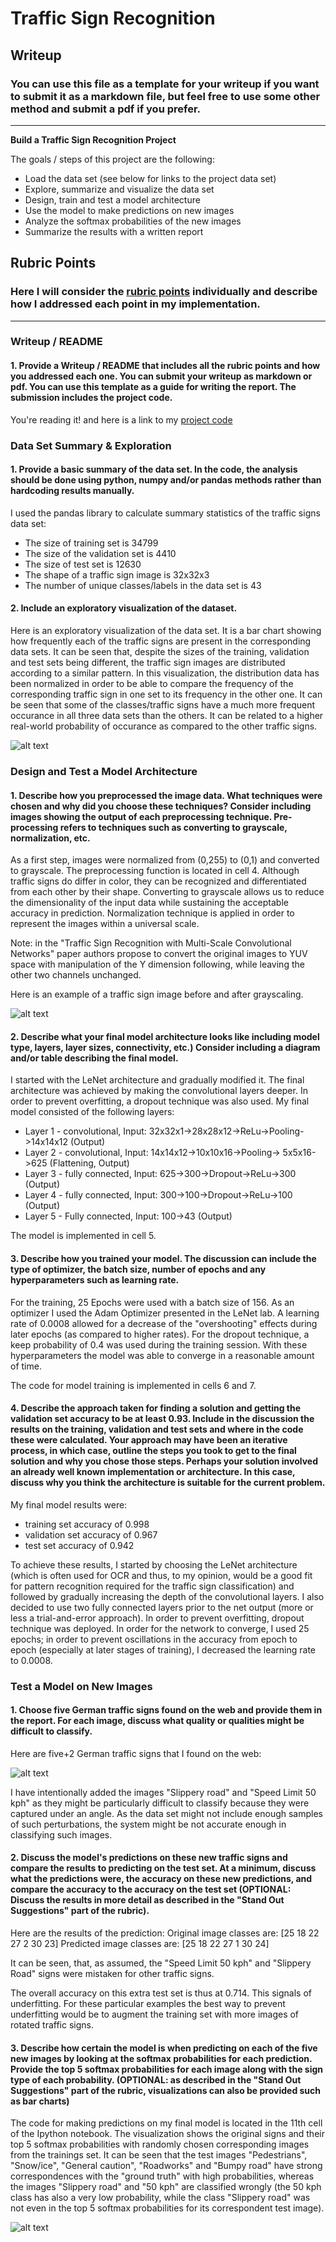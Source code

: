 # **Traffic Sign Recognition** 

## Writeup

### You can use this file as a template for your writeup if you want to submit it as a markdown file, but feel free to use some other method and submit a pdf if you prefer.

---

**Build a Traffic Sign Recognition Project**

The goals / steps of this project are the following:
* Load the data set (see below for links to the project data set)
* Explore, summarize and visualize the data set
* Design, train and test a model architecture
* Use the model to make predictions on new images
* Analyze the softmax probabilities of the new images
* Summarize the results with a written report


[//]: # (Image References)

[image1]: ./data_distribution.png "Data Distribution"
[image2]: ./grayscaling.jpg "Original vs. grayscaled image"
[image3]: ./test_images/50kph.jpg "Speed Limit 50 kph"
[image4]: ./test_images/bumpy_road.jpg "Bumpy Road"
[image5]: ./test_images/gefahrenstelle.jpg "General Caution"
[image6]: ./test_images/roadworks.jpg "Roadworks"
[image7]: ./test_images/slippery.jpg "Slippery Road"
[image8]: ./test_images/snow.jpg "Snow/Ice"
[image9]: ./test_images/warning-pedestrian.jpg "Pedestrians"
[image10]: ./softmax.png "Original images and their 5 highest softmax probabilities"
[image11]: ./original_reshaped.png "New test images (resized)"


## Rubric Points
### Here I will consider the [rubric points](https://review.udacity.com/#!/rubrics/481/view) individually and describe how I addressed each point in my implementation.  

---
### Writeup / README

#### 1. Provide a Writeup / README that includes all the rubric points and how you addressed each one. You can submit your writeup as markdown or pdf. You can use this template as a guide for writing the report. The submission includes the project code.

You're reading it! and here is a link to my [project code](https://github.com/artemkaliuk/Traffic-Sign-Recognition/blob/master/Traffic_Sign_Classifier.ipynb)

### Data Set Summary & Exploration

#### 1. Provide a basic summary of the data set. In the code, the analysis should be done using python, numpy and/or pandas methods rather than hardcoding results manually.

I used the pandas library to calculate summary statistics of the traffic
signs data set:

* The size of training set is 34799
* The size of the validation set is 4410
* The size of test set is 12630
* The shape of a traffic sign image is 32x32x3
* The number of unique classes/labels in the data set is 43

#### 2. Include an exploratory visualization of the dataset.

Here is an exploratory visualization of the data set. It is a bar chart showing how frequently each of the traffic signs are present in the corresponding data sets. It can be seen that, despite the sizes of the training, validation and test sets being different, the traffic sign images are distributed according to a similar pattern. In this visualization, the distribution data has been normalized in order to be able to compare the frequency of the corresponding traffic sign in one set to its frequency in the other one. It can be seen that some of the classes/traffic signs have a much more frequent occurance in all three data sets than the others. It can be related to a higher real-world probability of occurance as compared to the other traffic signs.

![alt text][image1]

### Design and Test a Model Architecture

#### 1. Describe how you preprocessed the image data. What techniques were chosen and why did you choose these techniques? Consider including images showing the output of each preprocessing technique. Pre-processing refers to techniques such as converting to grayscale, normalization, etc.

As a first step, images were normalized from (0,255) to (0,1) and converted to grayscale. The preprocessing function is located in cell 4. Although traffic signs do differ in color, they can be recognized and differentiated from each other by their shape. Converting to grayscale allows us to reduce the dimensionality of the input data while sustaining the acceptable accuracy in prediction. Normalization technique is applied in order to represent the images within a universal scale.

Note: in the "Traffic Sign Recognition with Multi-Scale Convolutional Networks" paper authors propose to convert the original images to YUV space with manipulation of the Y dimension following, while leaving the other two channels unchanged.

Here is an example of a traffic sign image before and after grayscaling.

![alt text][image2]


#### 2. Describe what your final model architecture looks like including model type, layers, layer sizes, connectivity, etc.) Consider including a diagram and/or table describing the final model.

I started with the LeNet architecture and gradually modified it. The final architecture was achieved by making the convolutional layers deeper. In order to prevent overfitting, a dropout technique was also used.
My final model consisted of the following layers:

* Layer 1 - convolutional, Input: 32x32x1->28x28x12->ReLu->Pooling->14x14x12 (Output)
* Layer 2 - convolutional, Input: 14x14x12->10x10x16->Pooling-> 5x5x16->625 (Flattening, Output)
* Layer 3 - fully connected, Input: 625->300->Dropout->ReLu->300 (Output)
* Layer 4 - fully connected, Input: 300->100->Dropout->ReLu->100 (Output)
* Layer 5 - Fully connected, Input: 100->43 (Output)
 
The model is implemented in cell 5.

#### 3. Describe how you trained your model. The discussion can include the type of optimizer, the batch size, number of epochs and any hyperparameters such as learning rate.

For the training, 25 Epochs were used with a batch size of 156. As an optimizer I used the Adam Optimizer presented in the LeNet lab. A learning rate of 0.0008 allowed for a decrease of the "overshooting" effects during later epochs (as compared to higher rates). For the dropout technique, a keep probability of 0.4 was used during the training session. With these hyperparameters the model was able to converge in a reasonable amount of time.

The code for model training is implemented in cells 6 and 7.

#### 4. Describe the approach taken for finding a solution and getting the validation set accuracy to be at least 0.93. Include in the discussion the results on the training, validation and test sets and where in the code these were calculated. Your approach may have been an iterative process, in which case, outline the steps you took to get to the final solution and why you chose those steps. Perhaps your solution involved an already well known implementation or architecture. In this case, discuss why you think the architecture is suitable for the current problem.

My final model results were:
* training set accuracy of 0.998
* validation set accuracy of 0.967
* test set accuracy of 0.942

To achieve these results, I started by choosing the LeNet architecture (which is often used for OCR and thus, to my opinion, would be a good fit for pattern recognition required for the traffic sign classification) and followed by gradually increasing the depth of the convolutional layers. I also decided to use two fully connected layers prior to the net output (more or less a trial-and-error approach). In order to prevent overfitting, dropout technique was deployed. In order for the network to converge, I used 25 epochs; in order to prevent oscillations in the accuracy from epoch to epoch (especially at later stages of training), I decreased the learning rate to 0.0008.
 

### Test a Model on New Images

#### 1. Choose five German traffic signs found on the web and provide them in the report. For each image, discuss what quality or qualities might be difficult to classify.

Here are five+2 German traffic signs that I found on the web:

![alt text][image11]

I have intentionally added the images "Slippery road" and "Speed Limit 50 kph" as they might be particularly difficult to classify because they were captured under an angle. As the data set might not include enough samples of such perturbations, the system might be not accurate enough in classifying such images.

#### 2. Discuss the model's predictions on these new traffic signs and compare the results to predicting on the test set. At a minimum, discuss what the predictions were, the accuracy on these new predictions, and compare the accuracy to the accuracy on the test set (OPTIONAL: Discuss the results in more detail as described in the "Stand Out Suggestions" part of the rubric).

Here are the results of the prediction:
Original image classes are: [25 18 22 27  2 30 23]
Predicted image classes are: [25 18 22 27  1 30 24]

It can be seen, that, as assumed, the "Speed Limit 50 kph" and "Slippery Road" signs were mistaken for other traffic signs.

The overall accuracy on this extra test set is thus at 0.714. This signals of underfitting. For these particular examples the best way to prevent underfitting would be to augment the training set with more images of rotated traffic signs.

#### 3. Describe how certain the model is when predicting on each of the five new images by looking at the softmax probabilities for each prediction. Provide the top 5 softmax probabilities for each image along with the sign type of each probability. (OPTIONAL: as described in the "Stand Out Suggestions" part of the rubric, visualizations can also be provided such as bar charts)

The code for making predictions on my final model is located in the 11th cell of the Ipython notebook. The visualization shows the original signs and their top 5 softmax probabilities with randomly chosen corresponding images from the trainings set. It can be seen that the test images "Pedestrians", "Snow/ice", "General caution", "Roadworks" and "Bumpy road" have strong correspondences with the "ground truth" with high probabilities, whereas the images "Slippery road" and "50 kph" are classified wrongly (the 50 kph class has also a very low probability, while the class "Slippery road" was not even in the top 5 softmax probabilities for its correspondent test image).

![alt text][image10] 
